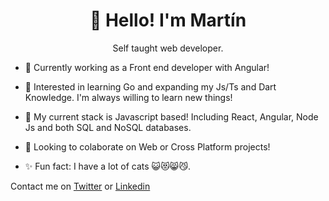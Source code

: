 <h1 align="center"> 👋 Hello! I'm Martín </h1>

<p align="center"> Self taught web developer. </p>

- 🔭 Currently working as a Front end developer with Angular!

- 🌱 Interested in learning Go and expanding my Js/Ts and Dart Knowledge. I'm always willing to learn new things!

- 💬 My current stack is Javascript based! Including React, Angular, Node Js and both SQL and NoSQL databases.

- 💪 Looking to colaborate on Web or Cross Platform projects!

- ✨ Fun fact: I have a lot of cats 😺😻😸😼.

Contact me on [Twitter](https://twitter.com/martin_albrnz) or [Linkedin](https://www.linkedin.com/in/martinalbrnz/)

<!---
<img align="center" src="https://github-readme-stats.vercel.app/api/top-langs/?username=martinalbrnz&layout=compact&theme=dark&langs_count=6">
</img>
--->

<!---
martinalbrnz/martinalbrnz is a ✨ special ✨ repository because its `README.md` (this file) appears on your GitHub profile.
You can click the Preview link to take a look at your changes.
--->
